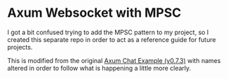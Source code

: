 # Axum Websocket with MPSC

I got a bit confused trying to add the MPSC pattern to my project, so I created this separate repo in order to act as a reference guide for future projects.

This is modified from the original [Axum Chat Example (v0.7.3)](https://github.com/tokio-rs/axum/blob/axum-v0.7.3/examples/chat/src/main.rs) with names altered in order to follow what is happening a little more clearly.

